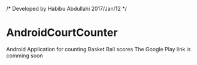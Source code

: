 /*
  Developed by Habibu Abdullahi 2017/Jan/12
*/
# AndroidCourtCounter
Android Application for counting Basket Ball scores
The Google Play link is comming soon
